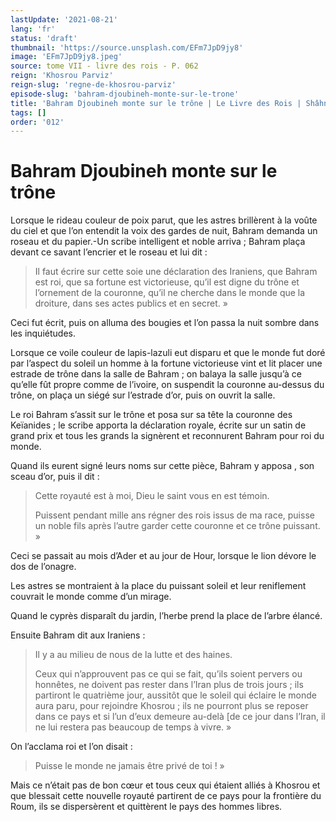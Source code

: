 ```yaml
---
lastUpdate: '2021-08-21'
lang: 'fr'
status: 'draft'
thumbnail: 'https://source.unsplash.com/EFm7JpD9jy8'
image: 'EFm7JpD9jy8.jpeg'
source: tome VII - livre des rois - P. 062
reign: 'Khosrou Parviz'
reign-slug: 'regne-de-khosrou-parviz'
episode-slug: 'bahram-djoubineh-monte-sur-le-trone'
title: 'Bahram Djoubineh monte sur le trône | Le Livre des Rois | Shâhnâmeh'
tags: []
order: '012'
---
```


<!-- LTeX: language=fr -->

# Bahram Djoubineh monte sur le trône

Lorsque le rideau couleur de poix parut, que les astres brillèrent à la voûte du ciel et que l’on entendit la voix des gardes de nuit, Bahram demanda un roseau et du papier.-Un scribe intelligent et noble arriva ; Bahram plaça devant ce savant l’encrier et le roseau et lui dit :

> Il faut écrire sur cette soie une déclaration des Iraniens, que Bahram est roi, que sa fortune est victorieuse, qu’il est digne du trône et l’ornement de la couronne, qu’il ne cherche dans le monde que la droiture, dans ses actes publics et en secret. »

Ceci fut écrit, puis on alluma des bougies et l’on passa la nuit sombre dans les inquiétudes.

Lorsque ce voile couleur de lapis-lazuli eut disparu et que le monde fut doré par l’aspect du soleil un homme à la fortune victorieuse vint et lit placer une estrade de trône dans la salle de Bahram ; on balaya la salle jusqu’à ce qu’elle fût propre comme de l’ivoire, on suspendit la couronne au-dessus du trône, on plaça un siégé sur l’estrade d’or, puis on ouvrit la salle.

Le roi Bahram s’assit sur le trône et posa sur sa tête la couronne des Keïanides ; le scribe apporta la déclaration royale, écrite sur un satin de grand prix et tous les grands la signèrent et reconnurent Bahram pour roi du monde.

Quand ils eurent signé leurs noms sur cette pièce, Bahram y apposa
, son sceau d’or, puis il dit :

> Cette royauté est à moi, Dieu le saint vous en est témoin.
>
> Puissent pendant mille ans régner des rois issus de ma race, puisse un noble fils après l’autre garder cette couronne et ce trône puissant. »

Ceci se passait au mois d’Ader et au jour de Hour, lorsque le lion dévore le dos de l’onagre.

Les astres se montraient à la place du puissant soleil et leur reniflement couvrait le monde comme d’un mirage.

Quand le cyprès disparaît du jardin, l’herbe prend la place de l’arbre élancé.

Ensuite Bahram dit aux Iraniens :

> Il y a au milieu de nous de la lutte et des haines.
>
> Ceux qui n’approuvent pas ce qui se fait, qu’ils soient pervers ou honnêtes, ne doivent pas rester dans l’Iran plus de trois jours ; ils partiront le quatrième jour, aussitôt que le soleil qui éclaire le monde aura paru, pour rejoindre Khosrou ; ils ne pourront plus se reposer dans ce pays et si l’un d’eux demeure au-delà [de ce jour dans l’Iran, il ne lui restera pas beaucoup de temps à vivre. »

On l’acclama roi et l’on disait :

> Puisse le monde ne jamais être privé de toi ! »

Mais ce n’était pas de bon cœur et tous ceux qui étaient alliés à Khosrou et que blessait cette nouvelle royauté partirent de ce pays pour la frontière du Roum, ils se dispersèrent et quittèrent le pays des hommes libres.
